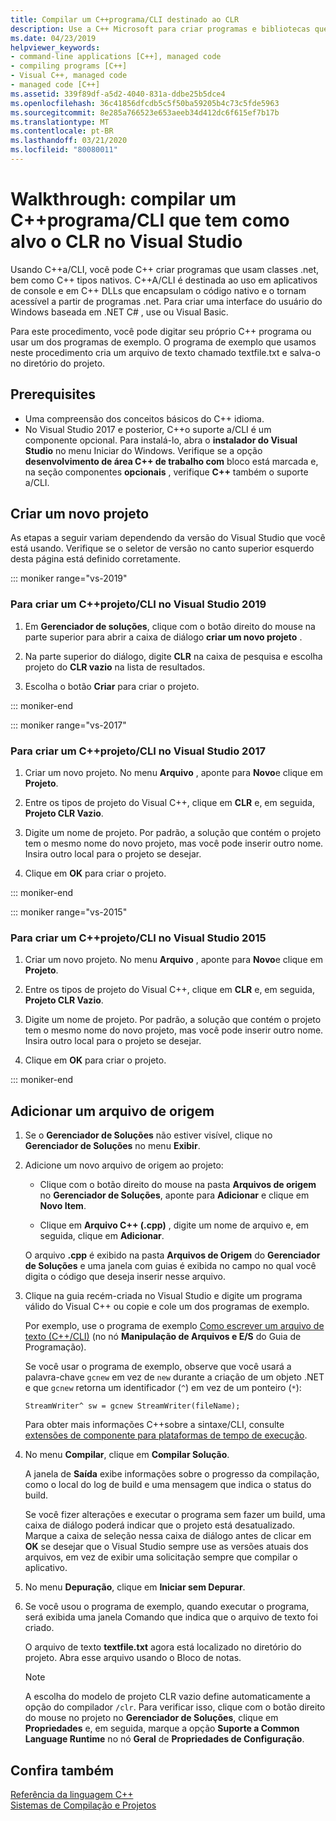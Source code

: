 ```yaml
---
title: Compilar um C++programa/CLI destinado ao CLR
description: Use a C++ Microsoft para criar programas e bibliotecas que podem conectar C++ código nativo e programas .net.
ms.date: 04/23/2019
helpviewer_keywords:
- command-line applications [C++], managed code
- compiling programs [C++]
- Visual C++, managed code
- managed code [C++]
ms.assetid: 339f89df-a5d2-4040-831a-ddbe25b5dce4
ms.openlocfilehash: 36c41856dfcdb5c5f50ba59205b4c73c5fde5963
ms.sourcegitcommit: 8e285a766523e653aeeb34d412dc6f615ef7b17b
ms.translationtype: MT
ms.contentlocale: pt-BR
ms.lasthandoff: 03/21/2020
ms.locfileid: "80080011"
---
```

# <a name="walkthrough-compile-a-ccli-program-that-targets-the-clr-in-visual-studio"></a>Walkthrough: compilar um C++programa/CLI que tem como alvo o CLR no Visual Studio

Usando C++a/CLI, você pode C++ criar programas que usam classes .net, bem como C++ tipos nativos. C++A/CLI é destinada ao uso em aplicativos de console e em C++ DLLs que encapsulam o código nativo e o tornam acessível a partir de programas .net. Para criar uma interface do usuário do Windows baseada em .NET C# , use ou Visual Basic.

Para este procedimento, você pode digitar seu próprio C++ programa ou usar um dos programas de exemplo. O programa de exemplo que usamos neste procedimento cria um arquivo de texto chamado textfile.txt e salva-o no diretório do projeto.

## <a name="prerequisites"></a>Prerequisites

- Uma compreensão dos conceitos básicos do C++ idioma.
- No Visual Studio 2017 e posterior, C++o suporte a/CLI é um componente opcional. Para instalá-lo, abra o **instalador do Visual Studio** no menu Iniciar do Windows. Verifique se a opção **desenvolvimento de área C++ de trabalho com** bloco está marcada e, na seção componentes **opcionais** , verifique  **C++** também o suporte a/CLI.

## <a name="create-a-new-project"></a>Criar um novo projeto

As etapas a seguir variam dependendo da versão do Visual Studio que você está usando. Verifique se o seletor de versão no canto superior esquerdo desta página está definido corretamente.

::: moniker range="vs-2019"

### <a name="to-create-a-ccli-project-in-visual-studio-2019"></a>Para criar um C++projeto/CLI no Visual Studio 2019

1. Em **Gerenciador de soluções**, clique com o botão direito do mouse na parte superior para abrir a caixa de diálogo **criar um novo projeto** .

1. Na parte superior do diálogo, digite **CLR** na caixa de pesquisa e escolha projeto do **CLR vazio** na lista de resultados.

1. Escolha o botão **Criar** para criar o projeto.

::: moniker-end

::: moniker range="vs-2017"

### <a name="to-create-a-ccli-project-in-visual-studio-2017"></a>Para criar um C++projeto/CLI no Visual Studio 2017

1. Criar um novo projeto. No menu **Arquivo** , aponte para **Novo**e clique em **Projeto**.

1. Entre os tipos de projeto do Visual C++, clique em **CLR** e, em seguida, **Projeto CLR Vazio**.

1. Digite um nome de projeto. Por padrão, a solução que contém o projeto tem o mesmo nome do novo projeto, mas você pode inserir outro nome. Insira outro local para o projeto se desejar.

1. Clique em **OK** para criar o projeto.

::: moniker-end

::: moniker range="vs-2015"

### <a name="to-create-a-ccli-project-in-visual-studio-2015"></a>Para criar um C++projeto/CLI no Visual Studio 2015

1. Criar um novo projeto. No menu **Arquivo** , aponte para **Novo**e clique em **Projeto**.

1. Entre os tipos de projeto do Visual C++, clique em **CLR** e, em seguida, **Projeto CLR Vazio**.

1. Digite um nome de projeto. Por padrão, a solução que contém o projeto tem o mesmo nome do novo projeto, mas você pode inserir outro nome. Insira outro local para o projeto se desejar.

1. Clique em **OK** para criar o projeto.

::: moniker-end

## <a name="add-a-source-file"></a>Adicionar um arquivo de origem

1. Se o **Gerenciador de Soluções** não estiver visível, clique no **Gerenciador de Soluções** no menu **Exibir**.

1. Adicione um novo arquivo de origem ao projeto:

   - Clique com o botão direito do mouse na pasta **Arquivos de origem** no **Gerenciador de Soluções**, aponte para **Adicionar** e clique em **Novo Item**.

   - Clique em **Arquivo C++ (.cpp)** , digite um nome de arquivo e, em seguida, clique em **Adicionar**.

   O arquivo **.cpp** é exibido na pasta **Arquivos de Origem** do **Gerenciador de Soluções** e uma janela com guias é exibida no campo no qual você digita o código que deseja inserir nesse arquivo.

1. Clique na guia recém-criada no Visual Studio e digite um programa válido do Visual C++ ou copie e cole um dos programas de exemplo.

   Por exemplo, use o programa de exemplo [Como escrever um arquivo de texto (C++/CLI)](how-to-write-a-text-file-cpp-cli.md) (no nó **Manipulação de Arquivos e E/S** do Guia de Programação).

   Se você usar o programa de exemplo, observe que você usará a palavra-chave `gcnew` em vez de `new` durante a criação de um objeto .NET e que `gcnew` retorna um identificador (`^`) em vez de um ponteiro (`*`):

   `StreamWriter^ sw = gcnew StreamWriter(fileName);`

   Para obter mais informações C++sobre a sintaxe/CLI, consulte [extensões de componente para plataformas de tempo de execução](../extensions/component-extensions-for-runtime-platforms.md).

1. No menu **Compilar**, clique em **Compilar Solução**.

   A janela de **Saída** exibe informações sobre o progresso da compilação, como o local do log de build e uma mensagem que indica o status do build.

   Se você fizer alterações e executar o programa sem fazer um build, uma caixa de diálogo poderá indicar que o projeto está desatualizado. Marque a caixa de seleção nessa caixa de diálogo antes de clicar em **OK** se desejar que o Visual Studio sempre use as versões atuais dos arquivos, em vez de exibir uma solicitação sempre que compilar o aplicativo.

1. No menu **Depuração**, clique em **Iniciar sem Depurar**.

1. Se você usou o programa de exemplo, quando executar o programa, será exibida uma janela Comando que indica que o arquivo de texto foi criado.

   O arquivo de texto **textfile.txt** agora está localizado no diretório do projeto. Abra esse arquivo usando o Bloco de notas.

   > [!NOTE]
   > A escolha do modelo de projeto CLR vazio define automaticamente a opção do compilador `/clr`. Para verificar isso, clique com o botão direito do mouse no projeto no **Gerenciador de Soluções**, clique em **Propriedades** e, em seguida, marque a opção **Suporte a Common Language Runtime** no nó **Geral** de **Propriedades de Configuração**.

## <a name="see-also"></a>Confira também

[Referência da linguagem C++](../cpp/cpp-language-reference.md)<br/>
[Sistemas de Compilação e Projetos](../build/projects-and-build-systems-cpp.md)<br/>
